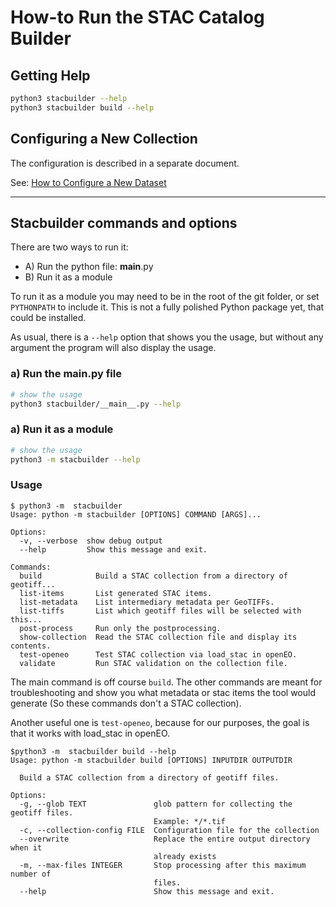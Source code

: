 # How-to Run the STAC Catalog Builder

## Getting Help

```bash
python3 stacbuilder --help
python3 stacbuilder build --help
```

## Configuring a New Collection

The configuration is described in a separate document.

See: [How to Configure a New Dataset](how-to-configure-new-dataset.md)

---

## Stacbuilder commands and options

There are two ways to run it:

- A) Run the python file: __main__.py
- B) Run it as a module

To run it as a module you may need to be in the root of the git folder, or set `PYTHONPATH` to include it.
This is not a fully polished Python package yet, that could be installed.

As usual, there is a `--help` option that shows you the usage, but without any argument the program will also display the usage.

### a) Run the __main__.py file

```bash
# show the usage
python3 stacbuilder/__main__.py --help
```

### a) Run it as a module

```bash
# show the usage
python3 -m stacbuilder --help
```

### Usage

```
$ python3 -m  stacbuilder
Usage: python -m stacbuilder [OPTIONS] COMMAND [ARGS]...

Options:
  -v, --verbose  show debug output
  --help         Show this message and exit.

Commands:
  build            Build a STAC collection from a directory of geotiff...
  list-items       List generated STAC items.
  list-metadata    List intermediary metadata per GeoTIFFs.
  list-tiffs       List which geotiff files will be selected with this...
  post-process     Run only the postprocessing.
  show-collection  Read the STAC collection file and display its contents.
  test-openeo      Test STAC collection via load_stac in openEO.
  validate         Run STAC validation on the collection file.

```

The main command is off course `build`.
The other commands are meant for troubleshooting and show you what metadata or stac items the tool would generate (So these commands don't a STAC collection).

Another useful one is `test-openeo`, because for our purposes, the goal is that it works with load_stac in openEO.

```shell
$python3 -m  stacbuilder build --help
Usage: python -m stacbuilder build [OPTIONS] INPUTDIR OUTPUTDIR

  Build a STAC collection from a directory of geotiff files.

Options:
  -g, --glob TEXT               glob pattern for collecting the geotiff files.
                                Example: */*.tif
  -c, --collection-config FILE  Configuration file for the collection
  --overwrite                   Replace the entire output directory when it
                                already exists
  -m, --max-files INTEGER       Stop processing after this maximum number of
                                files.
  --help                        Show this message and exit.
```
